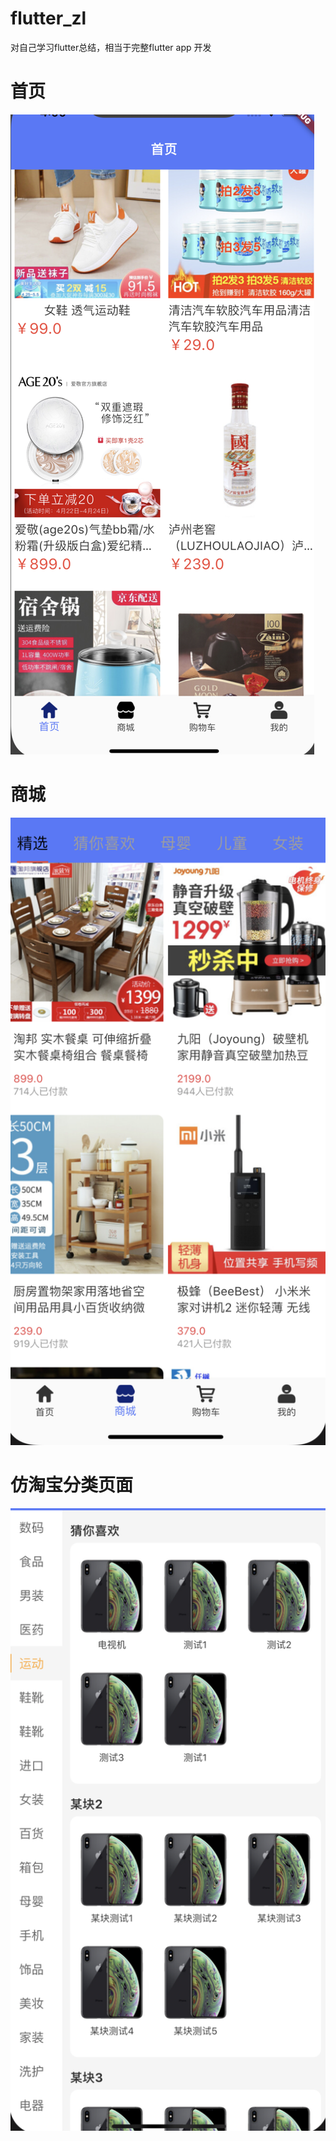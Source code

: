 # flutter_zl
对自己学习flutter总结，相当于完整flutter app 开发
# 首页
![](https://raw.githubusercontent.com/zhanglexiaoge/flutter_zl/master/imgPath/shouye.png)
# 商城
![](https://raw.githubusercontent.com/zhanglexiaoge/flutter_zl/master/imgPath/商城.png)
# 仿淘宝分类页面
![](https://raw.githubusercontent.com/zhanglexiaoge/flutter_zl/master/imgPath/feilei.png)
